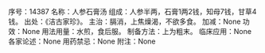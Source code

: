 序号：14387
名称：人参石膏汤
组成：人参半两，石膏1两2钱，知母7钱，甘草4钱。
出处：《洁古家珍》。
主治：膈消，上焦燥渴，不欲多食。
加减：None
功效：None
用法用量：水煎，食后服。
制备方法：上为粗末。
临床应用：None
各家论述：None
用药禁忌：None
附注：None
